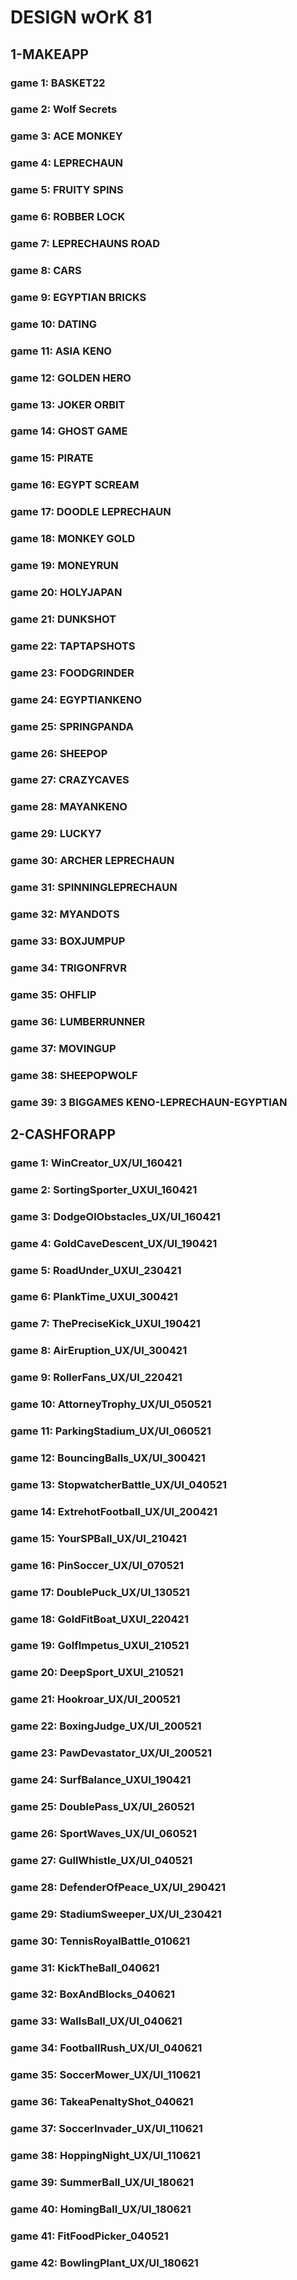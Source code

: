 # DESIGN wOrK 81

## 1-MAKEAPP
### game 1: BASKET22
### game 2: Wolf Secrets
### game 3: ACE MONKEY
### game 4: LEPRECHAUN
### game 5: FRUITY SPINS
### game 6: ROBBER LOCK
### game 7: LEPRECHAUNS ROAD
### game 8: CARS
### game 9: EGYPTIAN BRICKS
### game 10: DATING
### game 11: ASIA KENO
### game 12: GOLDEN HERO
### game 13: JOKER ORBIT
### game 14: GHOST GAME
### game 15: PIRATE
### game 16: EGYPT SCREAM
### game 17:  DOODLE LEPRECHAUN
### game 18: MONKEY GOLD
### game 19: MONEYRUN 
### game 20: HOLYJAPAN
### game 21: DUNKSHOT
### game 22: TAPTAPSHOTS
### game 23: FOODGRINDER
### game 24: EGYPTIANKENO
### game 25: SPRINGPANDA
### game 26: SHEEPOP
### game 27: CRAZYCAVES
### game 28: MAYANKENO
### game 29: LUCKY7
### game 30: ARCHER LEPRECHAUN
### game 31: SPINNINGLEPRECHAUN 
### game 32: MYANDOTS
### game 33: BOXJUMPUP
### game 34: TRIGONFRVR
### game 35: OHFLIP
### game 36: LUMBERRUNNER
### game 37: MOVINGUP
### game 38: SHEEPOPWOLF
### game 39: 3 BIGGAMES KENO-LEPRECHAUN-EGYPTIAN

## 2-CASHFORAPP
### game 1: WinCreator_UX/UI_160421
### game 2: SortingSporter_UXUI_160421
### game 3: DodgeOlObstacles_UX/UI_160421
### game 4: GoldCaveDescent_UX/UI_190421
### game 5: RoadUnder_UXUI_230421
### game 6: PlankTime_UXUI_300421
### game 7: ThePreciseKick_UXUI_190421
### game 8: AirEruption_UX/UI_300421
### game 9: RollerFans_UX/UI_220421
### game 10: AttorneyTrophy_UX/UI_050521
### game 11: ParkingStadium_UX/UI_060521
### game 12: BouncingBalls_UX/UI_300421
### game 13: StopwatcherBattle_UX/UI_040521
### game 14: ExtrehotFootball_UX/UI_200421
### game 15: YourSPBall_UX/UI_210421
### game 16: PinSoccer_UX/UI_070521
### game 17: DoublePuck_UX/UI_130521
### game 18: GoldFitBoat_UXUI_220421
### game 19: GolfImpetus_UXUI_210521
### game 20: DeepSport_UXUI_210521
### game 21: Hookroar_UX/UI_200521
### game 22: BoxingJudge_UX/UI_200521
### game 23: PawDevastator_UX/UI_200521
### game 24: SurfBalance_UXUI_190421
### game 25: DoublePass_UX/UI_260521
### game 26: SportWaves_UX/UI_060521
### game 27: GullWhistle_UX/UI_040521
### game 28: DefenderOfPeace_UX/UI_290421
### game 29: StadiumSweeper_UX/UI_230421
### game 30: TennisRoyalBattle_010621
### game 31: KickTheBall_040621
### game 32: BoxAndBlocks_040621
### game 33: WallsBall_UX/UI_040621
### game 34: FootballRush_UX/UI_040621
### game 35: SoccerMower_UX/UI_110621
### game 36: TakeaPenaltyShot_040621
### game 37: SoccerInvader_UX/UI_110621
### game 38: HoppingNight_UX/UI_110621
### game 39: SummerBall_UX/UI_180621
### game 40: HomingBall_UX/UI_180621
### game 41: FitFoodPicker_040521
### game 42: BowlingPlant_UX/UI_180621